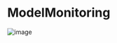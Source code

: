 # ModelMonitoring

![image](https://github.com/user-attachments/assets/d3ced835-a7e6-430f-af3d-bd49315f119d)
